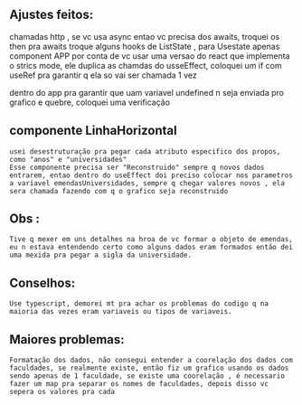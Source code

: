 ## Ajustes feitos: 
  chamadas http , se vc usa async entao vc precisa dos awaits, troquei os then pra awaits
  troque alguns hooks de ListState , para Usestate apenas
  component APP
   por conta de vc usar uma versao do react que implementa o strics mode, ele duplica as chamdas do usseEffect, coloquei um if com useRef pra garantir q ela so vai ser chamada 1 vez
   
   dentro do app pra garantir que uam variavel undefined n seja enviada pro grafico e quebre, coloquei uma verificação 
   
  
 ##  componente LinhaHorizontal
  	usei desestruturação pra pegar cada atributo especifico dos propos, como "anos" e "universidades"
  	Esse componente precisa ser "Reconstruido" sempre q novos dados entrarem, entao dentro do useEffect doi preciso colocar nos parametros a variavel emendasUniversidades, sempre q chegar valores novos , ela sera chamada fazendo com q o grafico seja reconstruido
  	
  	
## 	Obs : 
    Tive q mexer em uns detalhes na hroa de vc formar o objeto de emendas, eu n estava entendendo certo como alguns dados eram formados então dei uma mexida pra pegar a sigla da universidade.
  	
  	
  	
  	
## Conselhos: 
	Use typescript, demorei mt pra achar os problemas do codigo q na maioria das vezes eram variaveis ou tipos de variaveis.
	
## Maiores problemas: 
    Formatação dos dados, não consegui entender a coorelação dos dados com faculdades, se realmente existe, então fiz um grafico usando os dados sendo apenas de 1 faculdade, se existe uma coorelação , é necessario fazer um map pra separar os nomes de faculdades, depois disso vc sepera os valores pra cada
